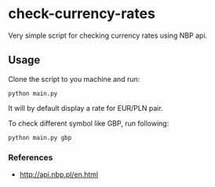 # check-currency-rates
Very simple script for checking currency rates using NBP api.

## Usage
Clone the script to you machine and run:

```shell
python main.py
```

It will by default display a rate for EUR/PLN pair.

To check different symbol like GBP, run following: 

```shell
python main.py gbp
```

### References
- http://api.nbp.pl/en.html